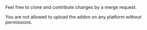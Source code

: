 Feel free to clone and contribute changes by a merge request. 

You are not allowed to upload the addon on any platform without permissions. 